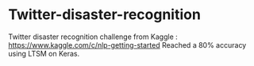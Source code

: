 # Twitter-disaster-recognition
Twitter disaster recognition challenge from Kaggle : https://www.kaggle.com/c/nlp-getting-started
Reached a 80% accuracy using LTSM on Keras.
